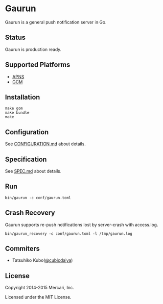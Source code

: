 # Gaurun

Gaurun is a general push notification server in Go.

## Status

Gaurun is production ready.

## Supported Platforms

 * [APNS](https://developer.apple.com/library/ios/documentation/networkinginternet/conceptual/remotenotificationspg/Chapters/ApplePushService.html)
 * [GCM](https://developer.android.com/google/gcm/index.html)

## Installation

```
make gom
make bundle
make
```

## Configuration

See [CONFIGURATION.md](https://github.com/mercari/gaurun/blob/master/CONFIGURATION.md) about details.

## Specification

See [SPEC.md](https://github.com/mercari/gaurun/blob/master/SPEC.md) about details.

## Run

```
bin/gaurun -c conf/gaurun.toml
```

## Crash Recovery

Gaurun supports re-push notifications lost by server-crash with access.log.

```
bin/gaurun_recovery -c conf/gaurun.toml -l /tmp/gaurun.log
```

## Commiters

 * Tatsuhiko Kubo([@cubicdaiya](https://github.com/cubicdaiya))

## License

Copyright 2014-2015 Mercari, Inc.


Licensed under the MIT License.
